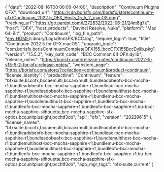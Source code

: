 {
  "date": "2022-08-16T00:00:00-04:00",
  "description": "Continuum Plugins OFX",
  "download_url": "https://cdn.borisfx.com/borisfx/store/continuum-ofx/Continuum_2022.5_OFX_Hosts_15_5_2_macOS.dmg",
  "tracking_url":"https://go.pardot.com/l/272832/2022-06-21/24m8g7k",
  "host": "OFX",
  "host_products": "Davinci Resolve, Nuke",
  "platform": "Mac 64-Bit",
  "product": "Continuum",
  "log_file_path": "<env:HOME>/Library/Logs/BorisFX/BCC.log",
  "require_login": true,
  "title": "Continuum 2022.5 for OFX macOS",
  "upgrade_topic": "com.borisfx.borisContinuumCompleteOFX155.|bccOFX155BccDylib.pkg",
  "version": "15.5.2",
  "key_path_code": "BCC Common 64 OFX.dylib",
  "release_notes": "https://borisfx.com/release-notes/continuum-2022-5-v15-5-2-for-ofx-release-notes/",
  "webstore_page": "https://borisfx.com/store/?collection=continuum&product=continuum",
  "license_identity": {
    "productline": "Continuum",
    "feature": "bfxsuite,bccofx,bccaemulti,bccavxmulti,bundleadobeofx-bcc-mocha-r1,bundleadobeofx-bcc-mocha-sapphire-r1,bundleao-bcc-mocha-sapphire-r1,bundleadobeofx-bcc-sapphire-r1,bundlemultihost-bcc-mocha-r1,bundlemultihost-bcc-mocha-sapphire-r1,bundlemu-bcc-mocha-sapphire-r1,bundlemultihost-bcc-sapphire-r1,bundleofx-bcc-mocha-r1,bundleofx-bcc-mocha-sapphire-r1,bundleofx-bcc-sapphire-r1,bu-bcc-mocha-sapphire-silhouette,bcc-mocha-sapphire-sfx-optics,bccunitpluslight,bcchtf3do",
    "api": "ofx",
    "version": "20220615"
  },
  "license_names": "bfxsuite,bccofx,bccaemulti,bccavxmulti,bundleadobeofx-bcc-mocha-r1,bundleadobeofx-bcc-mocha-sapphire-r1,bundleao-bcc-mocha-sapphire-r1,bundleadobeofx-bcc-sapphire-r1,bundlemultihost-bcc-mocha-r1,bundlemultihost-bcc-mocha-sapphire-r1,bundlemu-bcc-mocha-sapphire-r1,bundlemultihost-bcc-sapphire-r1,bundleofx-bcc-mocha-r1,bundleofx-bcc-mocha-sapphire-r1,bundleofx-bcc-sapphire-r1,bu-bcc-mocha-sapphire-silhouette,bcc-mocha-sapphire-sfx-optics,bccunitpluslight,bcchtf3do",
  "app_mgr_tags": "bfx-suite current"
}
